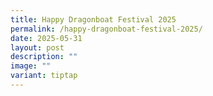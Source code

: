 ```yaml
---
title: Happy Dragonboat Festival 2025
permalink: /happy-dragonboat-festival-2025/
date: 2025-05-31
layout: post
description: ""
image: ""
variant: tiptap
---
```

